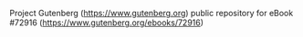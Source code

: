 Project Gutenberg (https://www.gutenberg.org) public repository
for eBook #72916 (https://www.gutenberg.org/ebooks/72916)
